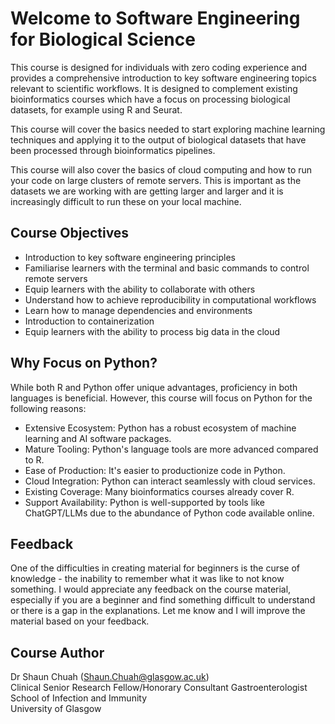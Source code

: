 # Welcome to Software Engineering for Biological Science

This course is designed for individuals with zero coding experience and provides a comprehensive introduction to key software engineering topics relevant to scientific workflows. It is designed to complement existing bioinformatics courses which have a focus on processing biological datasets, for example using R and Seurat.

This course will cover the basics needed to start exploring machine learning techniques and applying it to the output of biological datasets that have been processed through bioinformatics pipelines.

This course will also cover the basics of cloud computing and how to run your code on large clusters of remote servers. This is important as the datasets we are working with are getting larger and larger and it is increasingly difficult to run these on your local machine.

## Course Objectives

- Introduction to key software engineering principles
- Familiarise learners with the terminal and basic commands to control remote servers
- Equip learners with the ability to collaborate with others
- Understand how to achieve reproducibility in computational workflows
- Learn how to manage dependencies and environments
- Introduction to containerization
- Equip learners with the ability to process big data in the cloud

## Why Focus on Python?

While both R and Python offer unique advantages, proficiency in both languages is beneficial. However, this course will focus on Python for the following reasons:

- Extensive Ecosystem: Python has a robust ecosystem of machine learning and AI software packages.
- Mature Tooling: Python's language tools are more advanced compared to R.
- Ease of Production: It's easier to productionize code in Python.
- Cloud Integration: Python can interact seamlessly with cloud services.
- Existing Coverage: Many bioinformatics courses already cover R.
- Support Availability: Python is well-supported by tools like ChatGPT/LLMs due to the abundance of Python code available online.

## Feedback

One of the difficulties in creating material for beginners is the curse of knowledge - the inability to remember what it was like to not know something. I would appreciate any feedback on the course material, especially if you are a beginner and find something difficult to understand or there is a gap in the explanations. Let me know and I will improve the material based on your feedback.

## Course Author

Dr Shaun Chuah (<Shaun.Chuah@glasgow.ac.uk>)  
Clinical Senior Research Fellow/Honorary Consultant Gastroenterologist  
School of Infection and Immunity  
University of Glasgow

